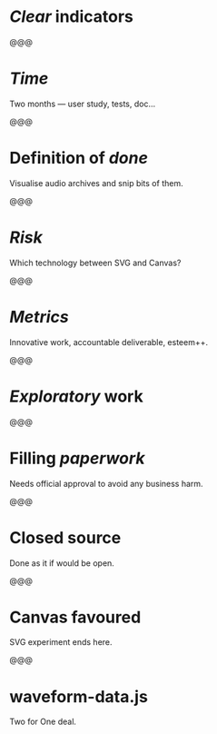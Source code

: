 <!-- .slide: data-state="contrasted" -->

# *Clear* indicators

@@@

# *Time*

Two months — user study, tests, doc…

@@@

# Definition of *done*

Visualise audio archives and snip bits of them.

@@@

# *Risk*

Which technology between SVG and Canvas?

@@@

# *Metrics*

Innovative work, accountable deliverable, esteem++.

@@@

<!-- .slide: data-state="contrasted" -->

# *Exploratory* work

@@@

# Filling *paperwork*

Needs official approval to avoid any business harm.

@@@

# Closed source

Done as it if would be open.

@@@

# Canvas favoured

SVG experiment ends here.

@@@

<!-- .slide: data-background="images/peaks-svg.png" -->

# waveform-data.js

Two for One deal.

